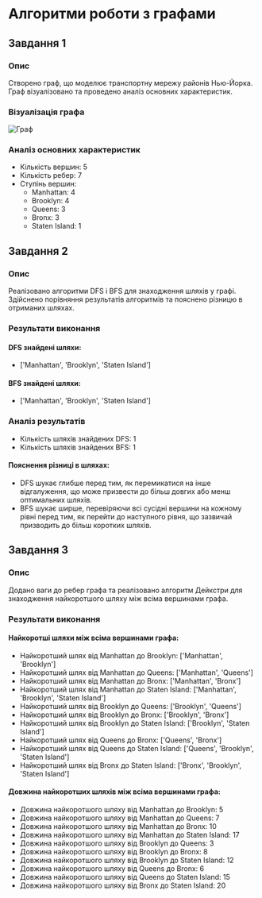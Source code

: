 # Алгоритми роботи з графами

## Завдання 1

### Опис
Створено граф, що моделює транспортну мережу районів Нью-Йорка. Граф візуалізовано та проведено аналіз основних характеристик.

### Візуалізація графа
![Граф](graph_visualization.png)

### Аналіз основних характеристик
- Кількість вершин: 5
- Кількість ребер: 7
- Ступінь вершин:
  - Manhattan: 4
  - Brooklyn: 4
  - Queens: 3
  - Bronx: 3
  - Staten Island: 1

## Завдання 2

### Опис
Реалізовано алгоритми DFS і BFS для знаходження шляхів у графі. Здійснено порівняння результатів алгоритмів та пояснено різницю в отриманих шляхах.

### Результати виконання
#### DFS знайдені шляхи:
- ['Manhattan', 'Brooklyn', 'Staten Island']

#### BFS знайдені шляхи:
- ['Manhattan', 'Brooklyn', 'Staten Island']

### Аналіз результатів
- Кількість шляхів знайдених DFS: 1
- Кількість шляхів знайдених BFS: 1

#### Пояснення різниці в шляхах:
- DFS шукає глибше перед тим, як перемикатися на інше відгалуження, що може призвести до більш довгих або менш оптимальних шляхів.
- BFS шукає ширше, перевіряючи всі сусідні вершини на кожному рівні перед тим, як перейти до наступного рівня, що зазвичай призводить до більш коротких шляхів.

## Завдання 3

### Опис
Додано ваги до ребер графа та реалізовано алгоритм Дейкстри для знаходження найкоротшого шляху між всіма вершинами графа.

### Результати виконання
#### Найкоротші шляхи між всіма вершинами графа:
- Найкоротший шлях від Manhattan до Brooklyn: ['Manhattan', 'Brooklyn']
- Найкоротший шлях від Manhattan до Queens: ['Manhattan', 'Queens']
- Найкоротший шлях від Manhattan до Bronx: ['Manhattan', 'Bronx']
- Найкоротший шлях від Manhattan до Staten Island: ['Manhattan', 'Brooklyn', 'Staten Island']
- Найкоротший шлях від Brooklyn до Queens: ['Brooklyn', 'Queens']
- Найкоротший шлях від Brooklyn до Bronx: ['Brooklyn', 'Bronx']
- Найкоротший шлях від Brooklyn до Staten Island: ['Brooklyn', 'Staten Island']
- Найкоротший шлях від Queens до Bronx: ['Queens', 'Bronx']
- Найкоротший шлях від Queens до Staten Island: ['Queens', 'Brooklyn', 'Staten Island']
- Найкоротший шлях від Bronx до Staten Island: ['Bronx', 'Brooklyn', 'Staten Island']

#### Довжина найкоротших шляхів між всіма вершинами графа:
- Довжина найкоротшого шляху від Manhattan до Brooklyn: 5
- Довжина найкоротшого шляху від Manhattan до Queens: 7
- Довжина найкоротшого шляху від Manhattan до Bronx: 10
- Довжина найкоротшого шляху від Manhattan до Staten Island: 17
- Довжина найкоротшого шляху від Brooklyn до Queens: 3
- Довжина найкоротшого шляху від Brooklyn до Bronx: 8
- Довжина найкоротшого шляху від Brooklyn до Staten Island: 12
- Довжина найкоротшого шляху від Queens до Bronx: 6
- Довжина найкоротшого шляху від Queens до Staten Island: 15
- Довжина найкоротшого шляху від Bronx до Staten Island: 20
